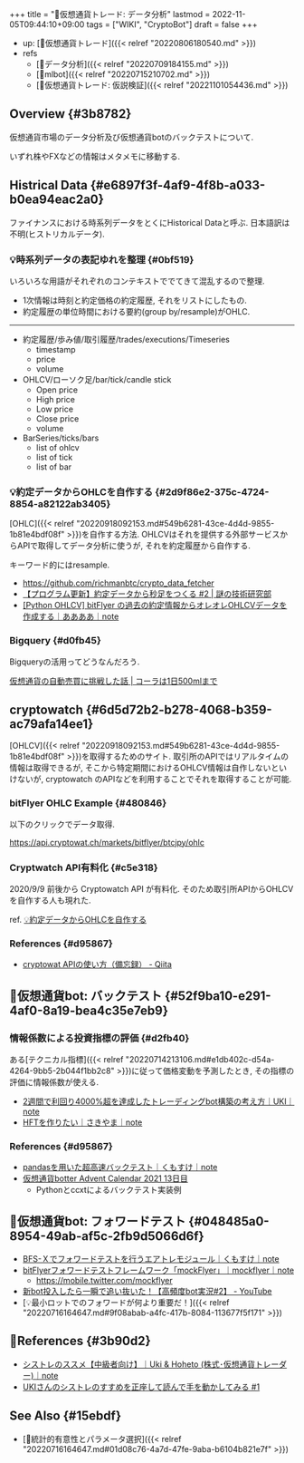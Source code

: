 +++
title = "📝仮想通貨トレード: データ分析"
lastmod = 2022-11-05T09:44:10+09:00
tags = ["WIKI", "CryptoBot"]
draft = false
+++

-   up: [📝仮想通貨トレード]({{< relref "20220806180540.md" >}})
-   refs
    -   [📝データ分析]({{< relref "20220709184155.md" >}})
    -   [📝mlbot]({{< relref "20220715210702.md" >}})
    -   [📝仮想通貨トレード: 仮説検証]({{< relref "20221101054436.md" >}})


## Overview {#3b8782}

仮想通貨市場のデータ分析及び仮想通貨botのバックテストについて.

いずれ株やFXなどの情報はメタメモに移動する.


## Histrical Data {#e6897f3f-4af9-4f8b-a033-b0ea94eac2a0}

ファイナンスにおける時系列データをとくにHistorical Dataと呼ぶ. 日本語訳は不明(ヒストリカルデータ).


### 💡時系列データの表記ゆれを整理 {#0bf519}

いろいろな用語がそれぞれのコンテキストででてきて混乱するので整理.

-   1次情報は時刻と約定価格の約定履歴, それをリストにしたもの.
-   約定履歴の単位時間における要約(group by/resample)がOHLC.

---

-   約定履歴/歩み値/取引履歴/trades/executions/Timeseries
    -   timestamp
    -   price
    -   volume
-   OHLCV/ローソク足/bar/tick/candle stick
    -   Open price
    -   High price
    -   Low price
    -   Close price
    -   volume
-   BarSeries/ticks/bars
    -   list of ohlcv
    -   list of tick
    -   list of bar


### 💡約定データからOHLCを自作する {#2d9f86e2-375c-4724-8854-a82122ab3405}

[OHLC]({{< relref "20220918092153.md#549b6281-43ce-4d4d-9855-1b81e4bdf08f" >}})を自作する方法. OHLCVはそれを提供する外部サービスからAPIで取得してデータ分析に使うが, それを約定履歴から自作する.

キーワード的にはresample.

-   <https://github.com/richmanbtc/crypto_data_fetcher>
-   [【プログラム更新】約定データから秒足をつくる #2 | 謎の技術研究部](https://www.ultra-noob.com/blog/2020/61/)
-   [[Python OHLCV] bitFlyer の過去の約定情報からオレオレOHLCVデータを作成する｜ああああ｜note](https://note.com/17num/n/nd8dd899d9de2)


### Bigquery {#d0fb45}

Bigqueryの活用ってどうなんだろう.

[仮想通貨の自動売買に挑戦した話 | コーラは1日500mlまで](https://t-kuni-tech.com/2021/05/29/%E4%BB%AE%E6%83%B3%E9%80%9A%E8%B2%A8%E3%81%AE%E8%87%AA%E5%8B%95%E5%A3%B2%E8%B2%B7%E3%81%AB%E6%8C%91%E6%88%A6%E3%81%97%E3%81%9F%E8%A9%B1/)


## cryptowatch {#6d5d72b2-b278-4068-b359-ac79afa14ee1}

[OHLCV]({{< relref "20220918092153.md#549b6281-43ce-4d4d-9855-1b81e4bdf08f" >}})を取得するためのサイト. 取引所のAPIではリアルタイムの情報は取得できるが, そこから特定期間におけるOHLCV情報は自作しないといけないが, cryptowatch
のAPIなどを利用することでそれを取得することが可能.


### bitFlyer OHLC Example {#480846}

以下のクリックでデータ取得.

<https://api.cryptowat.ch/markets/bitflyer/btcjpy/ohlc>


### Cryptwatch API有料化 {#c5e318}

2020/9/9 前後から Cryptowatch API が有料化. そのため取引所APIからOHLCVを自作する人も現れた.

ref. [💡約定データからOHLCを自作する](#2d9f86e2-375c-4724-8854-a82122ab3405)


### References {#d95867}

-   [cryptowat APIの使い方（備忘録） - Qiita](https://qiita.com/iw_at_t/items/73e3201aa091a04ff248)


## 📝仮想通貨bot: バックテスト {#52f9ba10-e291-4af0-8a19-bea4c35e7eb9}


### 情報係数による投資指標の評価 {#d2fb40}

ある[テクニカル指標]({{< relref "20220714213106.md#e1db402c-d54a-4264-9bb5-2b044f1bb2c8" >}})に従って価格変動を予測したとき, その指標の評価に情報係数が使える.

-   [2週間で利回り4000%超を達成したトレーディングbot構築の考え方｜UKI｜note](https://note.com/uki_profit/n/n24a110c0a609)
-   [HFTを作りたい｜さきやま｜note](https://note.com/sakiyama100/n/n20ef5a4c9549?magazine_key=mbe85e78703fc)


### References {#d95867}

-   [pandasを用いた超高速バックテスト｜くもすけ｜note](https://note.com/kunmosky1/n/nc15678b3dcc2)
-   [仮想通貨botter Advent Calendar 2021 13日目](https://notebooks.githubusercontent.com/view/ipynb?color_mode=auto&commit=9476f9aadaa0d6db1547daf1165d74051bb0441c&enc_url=68747470733a2f2f7261772e67697468756275736572636f6e74656e742e636f6d2f676973742f7368696e7365697461726f2f35316235393864313239356632343464363334643138663639646331636637322f7261772f393437366639616164616130643664623135343764616631313635643734303531626230343431632f63727970746f2d616476656e742d63616c656e6465722d323032312e6970796e62&logged_in=false&nwo=shinseitaro%2F51b598d1295f244d634d18f69dc1cf72&path=crypto-advent-calender-2021.ipynb&repository_id=113519075&repository_type=Gist)
    -   Pythonとccxtによるバックテスト実装例


## 📝仮想通貨bot: フォワードテスト {#048485a0-8954-49ab-af5c-2fb9d5066d6f}

-   [BFS-Ｘでフォワードテストを行うエアトレモジュール｜くもすけ｜note](https://note.com/kunmosky1/n/nbe793f9addda)
-   [bitFlyerフォワードテストフレームワーク「mockFlyer」｜mockflyer｜note](https://note.com/mockflyer/n/ned260720efbb)
    -   <https://mobile.twitter.com/mockflyer>
-   [新bot投入したら一瞬で追い抜いた！【高頻度bot実況#2】 - YouTube](https://www.youtube.com/watch?v=LYfjd0inaAI)
-   [💡最小ロットでのフォワードが何より重要だ！]({{< relref "20220716164647.md#9f08abab-a4fc-417b-8084-113677f5f171" >}})


## 🔗References {#3b90d2}

-   [シストレのススメ【中級者向け】｜Uki & Hoheto (株式･仮想通貨トレーダー)｜note](https://note.com/trading/m/md88fa4cd2fc1)
-   [UKIさんのシストレのすすめを正座して読んで手を動かしてみる #1](https://zenn.dev/wannabebotter/articles/358c0a28bec985)


## See Also {#15ebdf}

-   [📍統計的有意性とパラメータ選択]({{< relref "20220716164647.md#01d08c76-4a7d-47fe-9aba-b6104b821e7f" >}})
